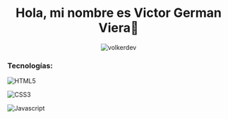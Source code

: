 <h1 align="center">Hola, mi nombre es Victor German Viera👋</h1>

<p align="center"><img src="https://github-readme-streak-stats.herokuapp.com?user=volkerdev&theme=prussian&hide_border=true&locale=es" alt="volkerdev"/></p>


<h3>Tecnologías:</h3>

![HTML5](https://img.shields.io/badge/HTML5-black?style=for-the-badge&logo=HTML5&logoColor=F06529)

![CSS3](https://img.shields.io/badge/CSS3-black?style=for-the-badge&logo=CSS3&logoColor=3C99DC)

![Javascript](https://img.shields.io/badge/Javascript-black?style=for-the-badge&logo=javascript&logoColor=F0DB4F)
